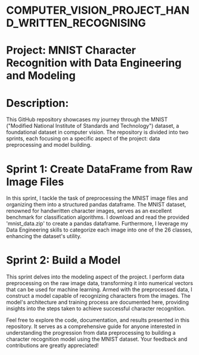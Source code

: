 # COMPUTER_VISION_PROJECT_HAND_WRITTEN_RECOGNISING

# Project: MNIST Character Recognition with Data Engineering and Modeling

# Description:
This GitHub repository showcases my journey through the MNIST ("Modified National Institute of Standards and Technology") dataset, a foundational dataset in computer vision. The repository is divided into two sprints, each focusing on a specific aspect of the project: data preprocessing and model building.

# Sprint 1: Create DataFrame from Raw Image Files
In this sprint, I tackle the task of preprocessing the MNIST image files and organizing them into a structured pandas dataframe. The MNIST dataset, renowned for handwritten character images, serves as an excellent benchmark for classification algorithms. I download and read the provided 'mnist_data.zip' to create a pandas dataframe. Furthermore, I leverage my Data Engineering skills to categorize each image into one of the 26 classes, enhancing the dataset's utility.

# Sprint 2: Build a Model
This sprint delves into the modeling aspect of the project. I perform data preprocessing on the raw image data, transforming it into numerical vectors that can be used for machine learning. Armed with the preprocessed data, I construct a model capable of recognizing characters from the images. The model's architecture and training process are documented here, providing insights into the steps taken to achieve successful character recognition.

Feel free to explore the code, documentation, and results presented in this repository. It serves as a comprehensive guide for anyone interested in understanding the progression from data preprocessing to building a character recognition model using the MNIST dataset. Your feedback and contributions are greatly appreciated!
